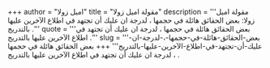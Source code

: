 +++
author = "اميل زولا"
title = "مقولة اميل زولا"
description = '''مقولة اميل زولا: بعض الحقائق هائلة في حجمها ، لدرجة ان عليك أن تجتهد في اطلاع الآخرين عليها بالتدريج .'''
quote = '''بعض الحقائق هائلة في حجمها ، لدرجة ان عليك أن تجتهد في اطلاع الآخرين عليها بالتدريج .'''
slug = '''بعض-الحقائق-هائلة-في-حجمها-،-لدرجة-ان-عليك-أن-تجتهد-في-اطلاع-الآخرين-عليها-بالتدريج'''
+++
بعض الحقائق هائلة في حجمها ، لدرجة ان عليك أن تجتهد في اطلاع الآخرين عليها بالتدريج .
